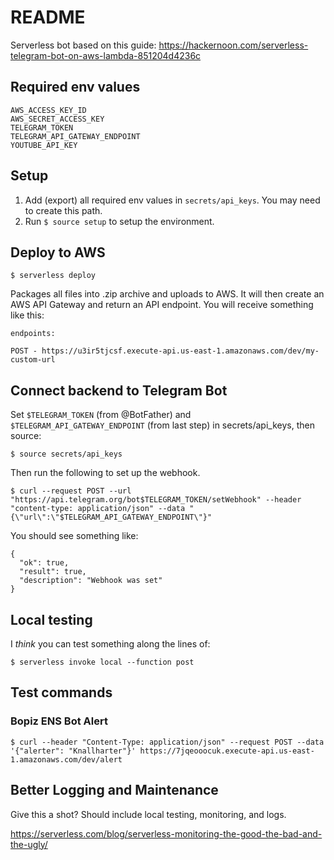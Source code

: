 # README

Serverless bot based on this guide:
https://hackernoon.com/serverless-telegram-bot-on-aws-lambda-851204d4236c

## Required env values

```
AWS_ACCESS_KEY_ID
AWS_SECRET_ACCESS_KEY
TELEGRAM_TOKEN
TELEGRAM_API_GATEWAY_ENDPOINT
YOUTUBE_API_KEY
```

## Setup

1. Add (export) all required env values in `secrets/api_keys`. You may need to create this path.
1. Run `$ source setup` to setup the environment.

## Deploy to AWS

```
$ serverless deploy
```

Packages all files into .zip archive and uploads to AWS. It will then create an AWS API Gateway and return an API endpoint. You will receive something like this:

```
endpoints:

POST - https://u3ir5tjcsf.execute-api.us-east-1.amazonaws.com/dev/my-custom-url
```

## Connect backend to Telegram Bot

Set `$TELEGRAM_TOKEN` (from @BotFather) and `$TELEGRAM_API_GATEWAY_ENDPOINT` (from last step) in secrets/api_keys, then source:

```
$ source secrets/api_keys
```

Then run the following to set up the webhook.

```
$ curl --request POST --url "https://api.telegram.org/bot$TELEGRAM_TOKEN/setWebhook" --header "content-type: application/json" --data "{\"url\":\"$TELEGRAM_API_GATEWAY_ENDPOINT\"}"
```

You should see something like:

```
{
  "ok": true,
  "result": true,
  "description": "Webhook was set"
}
```

## Local testing

I *think* you can test something along the lines of:

```
$ serverless invoke local --function post
```

## Test commands

### Bopiz ENS Bot Alert
```
$ curl --header "Content-Type: application/json" --request POST --data '{"alerter": "Knallharter"}' https://7jqeooocuk.execute-api.us-east-1.amazonaws.com/dev/alert
```

## Better Logging and Maintenance

Give this a shot? Should include local testing, monitoring, and logs.

https://serverless.com/blog/serverless-monitoring-the-good-the-bad-and-the-ugly/
